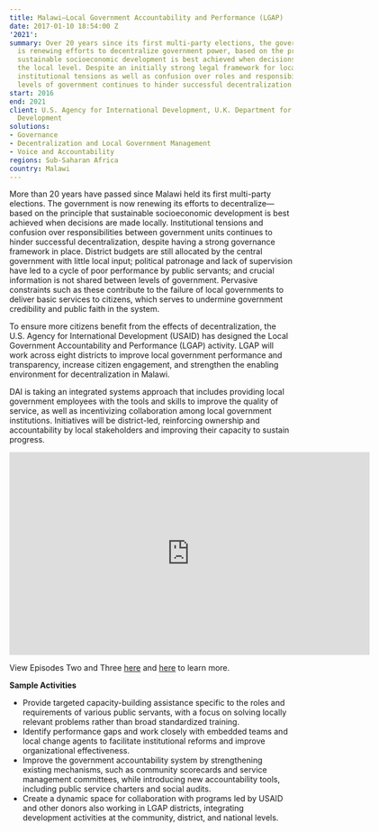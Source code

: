 ```yaml
---
title: Malawi—Local Government Accountability and Performance (LGAP)
date: 2017-01-10 18:54:00 Z
'2021': 
summary: Over 20 years since its first multi-party elections, the government of Malwai
  is renewing efforts to decentralize government power, based on the principle that
  sustainable socioeconomic development is best achieved when decisions are made at
  the local level. Despite an initially strong legal framework for local governance,
  institutional tensions as well as confusion over roles and responsibilities between
  levels of government continues to hinder successful decentralization.
start: 2016
end: 2021
client: U.S. Agency for International Development, U.K. Department for International
  Development
solutions:
- Governance
- Decentralization and Local Government Management
- Voice and Accountability
regions: Sub-Saharan Africa
country: Malawi
---
```


More than 20 years have passed since Malawi held its first multi-party elections. The government is now renewing its efforts to decentralize—based on the principle that sustainable socioeconomic development is best achieved when decisions are made locally. Institutional tensions and confusion over responsibilities between government units continues to hinder successful decentralization, despite having a strong governance framework in place. District budgets are still allocated by the central government with little local input; political patronage and lack of supervision have led to a cycle of poor performance by public servants; and crucial information is not shared between levels of government. Pervasive constraints such as these contribute to the failure of local governments to deliver basic services to citizens, which serves to undermine government credibility and public faith in the system.

To ensure more citizens benefit from the effects of decentralization, the U.S. Agency for International Development (USAID) has designed the Local Government Accountability and Performance (LGAP) activity. LGAP will work across eight districts to improve local government performance and transparency, increase citizen engagement, and strengthen the enabling environment for decentralization in Malawi.

DAI is taking an integrated systems approach that includes providing local government employees with the tools and skills to improve the quality of service, as well as incentivizing collaboration among local government institutions. Initiatives will be district-led, reinforcing ownership and accountability by local stakeholders and improving their capacity to sustain progress.

<iframe src="https://player.vimeo.com/video/250615766" width="640" height="360" frameborder="0" webkitallowfullscreen mozallowfullscreen allowfullscreen></iframe>

View Episodes Two and Three [here](https://player.vimeo.com/video/250615890) and [here](https://player.vimeo.com/video/250615982) to learn more.

**Sample Activities**

* Provide targeted capacity-building assistance specific to the roles and requirements of various public servants, with a focus on solving locally relevant problems rather than broad standardized training.
* Identify performance gaps and work closely with embedded teams and local change agents to facilitate institutional reforms and improve organizational effectiveness.
* Improve the government accountability system by strengthening existing mechanisms, such as community scorecards and service management committees, while introducing new accountability tools, including public service charters and social audits.
* Create a dynamic space for collaboration with programs led by USAID and other donors also working in LGAP districts, integrating development activities at the community, district, and national levels.